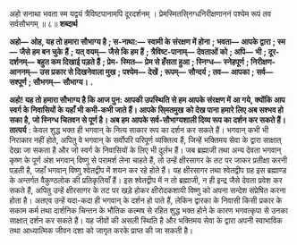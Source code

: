 

अहो सनाथा भवता स्म यद्वयं त्रैविष्टपानामपि दूरदर्शनम् । प्रेमस्मितसि्नग्धनिरीक्षणाननं पश्येम रूपं तव सर्वसौभगम् ॥ ८॥ **शब्दार्थ** 

**अहो—** **ओह, यह तो हमारा सौभाग्य है** **; स-नाथा:—** **स्वामी के संरक्षण में होना** **; भवता—** **आपके द्वारा** **; स्म—** **जैसे हम बन चुके** **हैं** **; यत् वयम्—** **जैसे कि हम हैं** **; त्रैविष्ट-पानाम्—** **देवताओं को** **; अपि—** **भी** **; दूर-दर्शनम्—** **बहुत कम दिखाई पड़ते हैं** **; प्रेम-** **स्मित—** **प्रेम से हँसता हुआ** **; स्निग्ध—** **स्नेहपूर्ण** **; निरीक्षण-आननम्—** **उस प्रकार से दिखनेवाला मुख** **; पश्येम—** **देखें** **; रूपम्—** **सौन्दर्य** **; तव—** **आपका** **; सर्व—** **सश्पूर्ण** **; सौभगम्—** **सौभाग्य।** **.** 

**अहो! यह तो हमारा सौभाग्य है कि आज पुन: आपकी उपस्थिति से हम आपके संरक्षण में** **आ गये, क्योंकि आप स्वर्ग के निवासियों के यहाँ भी कभी-कभी जाते हैं। आपके सि्मतमुख** **को देख पाना हमारे लिए अब सश्भव हो सका है, जो स्निग्ध चितवन से पूर्ण है। अब हम** **आपके सर्व-सौभाग्यशाली दिव्य रूप का दर्शन कर सकते हैं।** **तात्पर्य** : केवल शुद्ध भक्त ही भगवान् के नित्य साकार रूप का दर्शन कर सकते हैं। भगवान् कभी भी निराकार नहीं होते, अपितु वे भगवान् के सर्वोपरि परिपूर्ण व्यक्तित्व हैं, जिन्हें भक्तिमय सेवा के द्वारा साक्षात् देखा जा सकता है और जो स्वर्ग के निवासियों के लिए भी दुर्लभ हैं। जब ब्रह्माजी तथा अन्य देवता भगवान् कृष्ण के पूर्ण अंश भगवान् विष्णु से परामर्श लेना चाहते हैं, तो उन्हें क्षीरसागर के तट पर जाकर प्रतीक्षा करनी पड़ती है, जहाँ भगवान् विष्णु श्वेतद्वीप में शयन कर रहे होते हैं। यह क्षीरसागर तथा श्वेतद्वीप ग्रह इस ब्रह्माण्ड के अन्तर्गत वैकुण्ठलोक की प्रतिकृतियाँ हैं। इस श्वेतद्वीप में न तो ब्रह्माजी, न ही इन्द्र जैसे देवता प्रवेश कर सकते हैं, अपितु उन्हें क्षीरसागर के तट पर खड़े होकर क्षीरोदकशायी विष्णु को अपना सन्देश संप्रेषित करना होता है। अतएव उन्हें यदा-कदा ही भगवान् के दर्शन हो पाते हैं, लेकिन द्वारका के निवासी किसी प्रकार के सकाम कर्म तथा दार्शनिक चिन्तन के भौतिक कल्मष से रहित शुद्ध भक्त होने के कारण भगवत्कृपा से उनका साक्षात् दर्शन कर सकते हैं। यह जीवों की असली स्थिति है और भक्तिमय सेवा के द्वारा अपनी स्वाभाविक तथा आध्यात्मिक जीवन दशा को जागृत करके प्राप्त की जा सकती है। 
